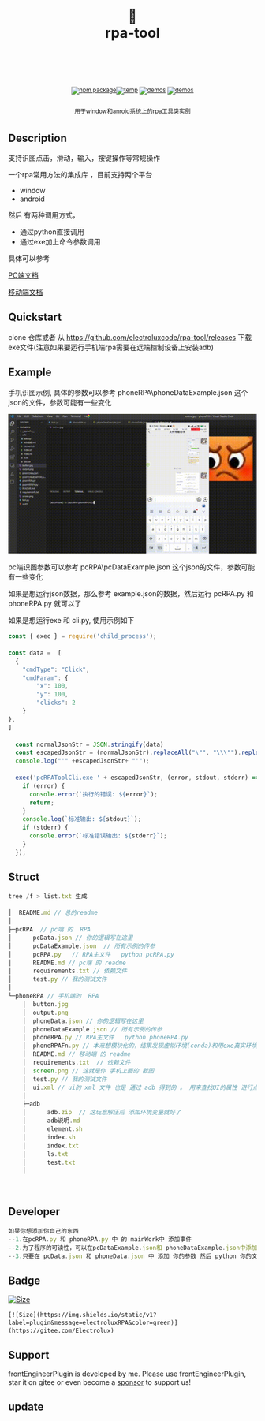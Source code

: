 <div align="center"><h1>
<br/>
🔨 
<br />
rpa-tool
<br /><br />
</h1>
<sup>
<br />
<br />
<a href="none"><img src="https://img.shields.io/static/v1?label=version&message=v1.0.0&color=blue" alt="npm package" /></a><a href=https://space.bilibili.com/286773126><img src="https://img.shields.io/static/v1?label=Bili&message=Electrolux&color=pink" alt="temp" /></a>
<a href="none">   <img src="https://img.shields.io/static/v1?label=Author&message=Electrolux&color=yellow" alt="demos" /></a>
<a href="none">   <img src="https://img.shields.io/static/v1?label=Contribute&message=welcome&color=green" alt="demos" /></a>
<br />
</a>
<br />
用于window和anroid系统上的rpa工具类实例
</sup>
</div>




## Description

支持识图点击，滑动，输入，按键操作等常规操作

一个rpa常用方法的集成库 ，目前支持两个平台

- window
- android


然后 有两种调用方式，

- 通过python直接调用
- 通过exe加上命令参数调用

具体可以参考

[PC端文档](./pcRPA/README.md)

[移动端文档](./phoneRPA/README.md)



##  Quickstart

clone 仓库或者 从 https://github.com/electroluxcode/rpa-tool/releases 下载 exe文件(注意如果要运行手机端rpa需要在远端控制设备上安装adb)


## Example



手机识图示例, 具体的参数可以参考 phoneRPA\phoneDataExample.json  这个json的文件，参数可能有一些变化

<img src = "./img/mobile.gif">


pc端识图参数可以参考 pcRPA\pcDataExample.json  这个json的文件，参数可能有一些变化


如果是想运行json数据，那么参考 example.json的数据，然后运行 pcRPA.py 和 phoneRPA.py 就可以了

如果是想运行exe 和 cli.py, 使用示例如下 

```js
const { exec } = require('child_process');

const data =  [
  {
    "cmdType": "Click",
    "cmdParam": {
        "x": 100,
        "y": 100,
        "clicks": 2
    }
},
]

  const normalJsonStr = JSON.stringify(data)
  const escapedJsonStr = (normalJsonStr).replaceAll("\"", "\\\"").replaceAll("\\\\", "\\")
  console.log("'" +escapedJsonStr+ "'");
  
  exec('pcRPAToolCli.exe ' + escapedJsonStr, (error, stdout, stderr) => {
    if (error) {
      console.error(`执行的错误: ${error}`);
      return;
    }
    console.log(`标准输出: ${stdout}`);
    if (stderr) {
      console.error(`标准错误输出: ${stderr}`);
    }
  });


```







## Struct

```js
tree /f > list.txt 生成

│  README.md // 总的readme
│  
├─pcRPA  // pc端 的  RPA
│      pcData.json // 你的逻辑写在这里
│      pcDataExample.json  // 所有示例的传参
│      pcRPA.py   // RPA主文件   python pcRPA.py
│      README.md // pc端 的 readme
│      requirements.txt // 依赖文件
│      test.py // 我的测试文件
│      
└─phoneRPA // 手机端的  RPA
    │  button.jpg 
    │  output.png
    │  phoneData.json // 你的逻辑写在这里
    │  phoneDataExample.json // 所有示例的传参
    │  phoneRPA.py // RPA主文件   python phoneRPA.py
    │  phoneRPAFn.py // 本来想模块化的，结果发现虚拟环境(conda)和用exe真实环境的模块有出入，因此删掉了这个文件
    │  README.md // 移动端 的 readme
    │  requirements.txt  // 依赖文件
    │  screen.png // 这就是你 手机上面的 截图 
    │  test.py // 我的测试文件
    │  ui.xml // ui的 xml 文件 也是 通过 adb 得到的 。 用来查找UI的属性 进行点击
    │  
    ├─adb
    │      adb.zip  // 这玩意解压后 添加环境变量就好了
    │      adb说明.md
    │      element.sh
    │      index.sh
    │      index.txt
    │      ls.txt
    │      test.txt
    │      
    
            

```











## Developer

```js
如果你想添加你自己的东西
--1.在pcRPA.py 和 phoneRPA.py 中 的 mainWork中 添加事件
--2.为了程序的可读性，可以在pcDataExample.json和 phoneDataExample.json中添加你的示例
--3.只要在 pcData.json 和 phoneData.json 中 添加 你的参数 然后 python 你的文件.py就可以运行
```







## Badge

[![Size](https://img.shields.io/static/v1?label=plugin&message=electroluxRPA&color=green)](https://gitee.com/Electrolux)

```
[![Size](https://img.shields.io/static/v1?label=plugin&message=electroluxRPA&color=green)](https://gitee.com/Electrolux)
```



## Support

frontEngineerPlugin is developed by me. Please use frontEngineerPlugin, star it on gitee or even become a [sponsor](https://gitee.com/Electrolux) to support us!



## update